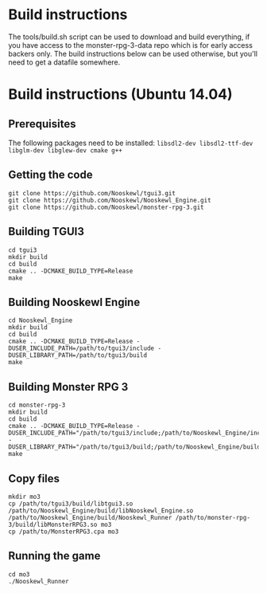 # Build instructions

The tools/build.sh script can be used to download and build everything, if you have access to the monster-rpg-3-data repo which is for early access backers only. The build instructions below can be used otherwise, but you'll need to get a datafile somewhere.

# Build instructions (Ubuntu 14.04)

## Prerequisites

The following packages need to be installed: `libsdl2-dev libsdl2-ttf-dev libglm-dev libglew-dev cmake g++`

## Getting the code

```
git clone https://github.com/Nooskewl/tgui3.git
git clone https://github.com/Nooskewl/Nooskewl_Engine.git
git clone https://github.com/Nooskewl/monster-rpg-3.git
```

## Building TGUI3

```
cd tgui3
mkdir build
cd build
cmake .. -DCMAKE_BUILD_TYPE=Release
make
```

## Building Nooskewl Engine

```
cd Nooskewl_Engine
mkdir build
cd build
cmake .. -DCMAKE_BUILD_TYPE=Release -DUSER_INCLUDE_PATH=/path/to/tgui3/include -DUSER_LIBRARY_PATH=/path/to/tgui3/build
make
```

## Building Monster RPG 3

```
cd monster-rpg-3
mkdir build
cd build
cmake .. -DCMAKE_BUILD_TYPE=Release -DUSER_INCLUDE_PATH="/path/to/tgui3/include;/path/to/Nooskewl_Engine/include" -DUSER_LIBRARY_PATH="/path/to/tgui3/build;/path/to/Nooskewl_Engine/build"
make
```

## Copy files

```
mkdir mo3
cp /path/to/tgui3/build/libtgui3.so /path/to/Nooskewl_Engine/build/libNooskewl_Engine.so /path/to/Nooskewl_Engine/build/Nooskewl_Runner /path/to/monster-rpg-3/build/libMonsterRPG3.so mo3
cp /path/to/MonsterRPG3.cpa mo3
```

## Running the game

```
cd mo3
./Nooskewl_Runner
```
